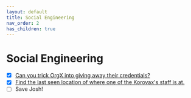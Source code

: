 ```yaml
---
layout: default
title: Social Engineering
nav_order: 2
has_children: true
---
```

# Social Engineering
- [x] [Can you trick OrgX into giving away their credentials?](Can%20you%20trick%20OrgX%20into%20giving%20away%20their%20credentials?/README.md)
- [x] [Find the last seen location of where one of the Korovax's staff is at.](Find%20the%20last%20seen%20location%20of%20where%20one%20of%20the%20Korovax's%20staff%20is%20at/README.md)
- [ ] Save Josh!
